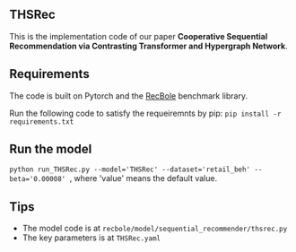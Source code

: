 ## THSRec
This is the implementation code of our paper **Cooperative Sequential Recommendation via Contrasting Transformer and Hypergraph Network**.

## Requirements
The code is built on Pytorch and the [RecBole](https://github.com/RUCAIBox/RecBole) benchmark library. 

Run the following code to satisfy the requeiremnts by pip:
`pip install -r requirements.txt`

## Run the model

`python run_THSRec.py --model='THSRec' --dataset='retail_beh' --beta='0.00008' `, where 'value' means the default value.

## Tips
- The model code is at `recbole/model/sequential_recommender/thsrec.py`
- The key parameters is at `THSRec.yaml`